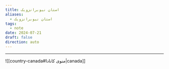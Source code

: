 ```yaml
---
title: استان نیوبرانزویک
aliases:
  - استان نیوبرانزویک
tags:
  - note
date: 2024-07-21
draft: false
direction: auto
---
```








---

![[country-canada#منوی کانادا|canada]]



